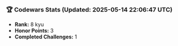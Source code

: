 ### 🏆 Codewars Stats (Updated: 2025-05-14 22:06:47 UTC)

- **Rank:** 8 kyu
- **Honor Points:** 3
- **Completed Challenges:** 1
